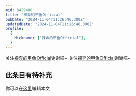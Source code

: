 ```yaml
---
mid: 8429488
title: "裸奔的甲鱼Official"
pubDate: "2024-11-04T11:26:46.300Z"
updatedDate: "2024-11-04T11:26:46.300Z"
profile:
  {
    Nickname: ["裸奔的甲鱼Official"],
  }
---
```


关注[裸奔的甲鱼Official](https://space.bilibili.com/8429488)谢谢喵~ 关注[裸奔的甲鱼Official](https://space.bilibili.com/8429488)谢谢喵~

## 此条目有待补充
你可以在[这里](https://github.com/Yuhanawa/VTuber.ICU/edit/master/src/content/v/裸奔的甲鱼Official/index.md)编辑本文
